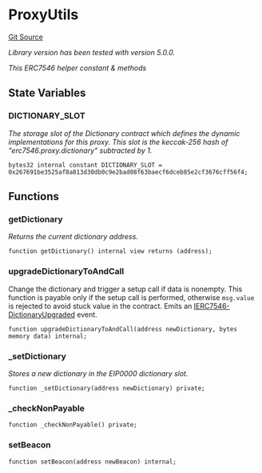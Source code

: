 # ProxyUtils
[Git Source](https://github.com/metacontract/mc/blob/7db22f6d7abc05705d21c7601fb406ca49c18557/src/devkit/Flattened.sol)

*Library version has been tested with version 5.0.0.*

*This ERC7546 helper constant & methods*


## State Variables
### DICTIONARY_SLOT
*The storage slot of the Dictionary contract which defines the dynamic implementations for this proxy.
This slot is the keccak-256 hash of "erc7546.proxy.dictionary" subtracted by 1.*


```solidity
bytes32 internal constant DICTIONARY_SLOT = 0x267691be3525af8a813d30db0c9e2bad08f63baecf6dceb85e2cf3676cff56f4;
```


## Functions
### getDictionary

*Returns the current dictionary address.*


```solidity
function getDictionary() internal view returns (address);
```

### upgradeDictionaryToAndCall

Change the dictionary and trigger a setup call if data is nonempty.
This function is payable only if the setup call is performed, otherwise `msg.value` is rejected
to avoid stuck value in the contract.
Emits an [IERC7546-DictionaryUpgraded](../../../lib/ucs-contracts/src/proxy/IProxy.sol/interface.IProxy.md#dictionaryupgraded) event.


```solidity
function upgradeDictionaryToAndCall(address newDictionary, bytes memory data) internal;
```

### _setDictionary

*Stores a new dictionary in the EIP0000 dictionary slot.*


```solidity
function _setDictionary(address newDictionary) private;
```

### _checkNonPayable


```solidity
function _checkNonPayable() private;
```

### setBeacon


```solidity
function setBeacon(address newBeacon) internal;
```

